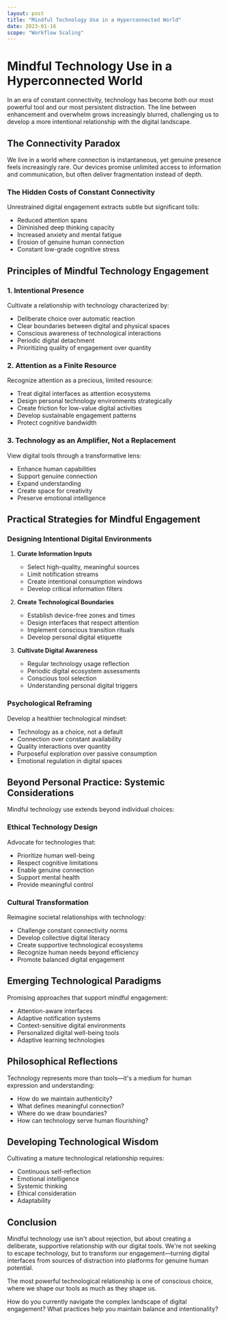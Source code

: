 ```yaml
---
layout: post
title: "Mindful Technology Use in a Hyperconnected World"
date: 2023-01-16
scope: "Workflow Scaling"
---
```


# Mindful Technology Use in a Hyperconnected World

In an era of constant connectivity, technology has become both our most powerful tool and our most persistent distraction. The line between enhancement and overwhelm grows increasingly blurred, challenging us to develop a more intentional relationship with the digital landscape.

## The Connectivity Paradox

We live in a world where connection is instantaneous, yet genuine presence feels increasingly rare. Our devices promise unlimited access to information and communication, but often deliver fragmentation instead of depth.

### The Hidden Costs of Constant Connectivity

Unrestrained digital engagement extracts subtle but significant tolls:

- Reduced attention spans
- Diminished deep thinking capacity
- Increased anxiety and mental fatigue
- Erosion of genuine human connection
- Constant low-grade cognitive stress

## Principles of Mindful Technology Engagement

### 1. Intentional Presence

Cultivate a relationship with technology characterized by:

- Deliberate choice over automatic reaction
- Clear boundaries between digital and physical spaces
- Conscious awareness of technological interactions
- Periodic digital detachment
- Prioritizing quality of engagement over quantity

### 2. Attention as a Finite Resource

Recognize attention as a precious, limited resource:

- Treat digital interfaces as attention ecosystems
- Design personal technology environments strategically
- Create friction for low-value digital activities
- Develop sustainable engagement patterns
- Protect cognitive bandwidth

### 3. Technology as an Amplifier, Not a Replacement

View digital tools through a transformative lens:

- Enhance human capabilities
- Support genuine connection
- Expand understanding
- Create space for creativity
- Preserve emotional intelligence

## Practical Strategies for Mindful Engagement

### Designing Intentional Digital Environments

1. **Curate Information Inputs**
   - Select high-quality, meaningful sources
   - Limit notification streams
   - Create intentional consumption windows
   - Develop critical information filters

2. **Create Technological Boundaries**
   - Establish device-free zones and times
   - Design interfaces that respect attention
   - Implement conscious transition rituals
   - Develop personal digital etiquette

3. **Cultivate Digital Awareness**
   - Regular technology usage reflection
   - Periodic digital ecosystem assessments
   - Conscious tool selection
   - Understanding personal digital triggers

### Psychological Reframing

Develop a healthier technological mindset:

- Technology as a choice, not a default
- Connection over constant availability
- Quality interactions over quantity
- Purposeful exploration over passive consumption
- Emotional regulation in digital spaces

## Beyond Personal Practice: Systemic Considerations

Mindful technology use extends beyond individual choices:

### Ethical Technology Design

Advocate for technologies that:

- Prioritize human well-being
- Respect cognitive limitations
- Enable genuine connection
- Support mental health
- Provide meaningful control

### Cultural Transformation

Reimagine societal relationships with technology:

- Challenge constant connectivity norms
- Develop collective digital literacy
- Create supportive technological ecosystems
- Recognize human needs beyond efficiency
- Promote balanced digital engagement

## Emerging Technological Paradigms

Promising approaches that support mindful engagement:

- Attention-aware interfaces
- Adaptive notification systems
- Context-sensitive digital environments
- Personalized digital well-being tools
- Adaptive learning technologies

## Philosophical Reflections

Technology represents more than tools—it's a medium for human expression and understanding:

- How do we maintain authenticity?
- What defines meaningful connection?
- Where do we draw boundaries?
- How can technology serve human flourishing?

## Developing Technological Wisdom

Cultivating a mature technological relationship requires:

- Continuous self-reflection
- Emotional intelligence
- Systemic thinking
- Ethical consideration
- Adaptability

## Conclusion

Mindful technology use isn't about rejection, but about creating a deliberate, supportive relationship with our digital tools. We're not seeking to escape technology, but to transform our engagement—turning digital interfaces from sources of distraction into platforms for genuine human potential.

The most powerful technological relationship is one of conscious choice, where we shape our tools as much as they shape us.

How do you currently navigate the complex landscape of digital engagement? What practices help you maintain balance and intentionality?